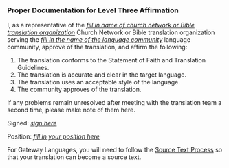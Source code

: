 
### Proper Documentation for Level Three Affirmation

I, as a representative of the *<u>fill in name of church network or Bible translation organization</u>* Church Network or Bible translation organization serving the *<u>fill in the name of the language community</u>* language community, approve of the translation, and affirm the following:

  1. The translation conforms to the Statement of Faith and Translation Guidelines.
  1. The translation is accurate and clear in the target language.
  1. The translation uses an acceptable style of the language.
  1. The community approves of the translation.

If any problems remain unresolved after meeting with the translation team a second time, please make note of them here.

Signed: *<u>sign here</u>*

Position: *<u>fill in your position here</u>*

For Gateway Languages, you will need to follow the [Source Text Process](../../process/source-text-process/01.md) so that your translation can become a source text.